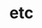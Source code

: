 ---
category: [ETC] #Category ID.
hue: var(--c-themeHueOrange) #Category hue. See note [1].
title: etc #Category title.
description: Solving the coingTest and Studying algorithm! 
---
